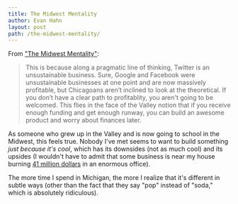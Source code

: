 ```yaml
---
title: The Midwest Mentality
author: Evan Hahn
layout: post
path: /the-midwest-mentality/
---
```


From ["The Midwest Mentality"](http://pandodaily.com/2012/03/18/the-midwest-mentality/):

> This is because along a pragmatic line of thinking, Twitter is an unsustainable business. Sure, Google and Facebook were unsustainable businesses at one point and are now massively profitable, but Chicagoans aren’t inclined to look at the theoretical. If you don’t have a clear path to profitablity, you aren't going to be welcomed. This flies in the face of the Valley notion that if you receive enough funding and get enough runway, you can build an awesome product and worry about finances later.

As someone who grew up in the Valley and is now going to school in the Midwest, this feels true. Nobody I've met seems to want to build something _just because it's cool_, which has its downsides (not as much cool) and its upsides (I wouldn't have to admit that some business is near my house burning [41 million dollars](https://techcrunch.com/2011/03/24/color/) in an enormous office).

The more time I spend in Michigan, the more I realize that it's different in subtle ways (other than the fact that they say "pop" instead of "soda," which is absolutely ridiculous).
